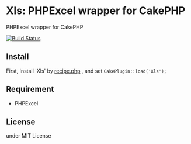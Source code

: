 # Xls: PHPExcel wrapper for CakePHP

PHPExcel wrapper for CakePHP

[![Build Status](https://secure.travis-ci.org/k1LoW/Xls.png?branch=master)](http://travis-ci.org/k1LoW/Xls)

## Install

First, Install 'Xls' by [recipe.php](https://github.com/k1LoW/recipe) , and set `CakePlugin::load('Xls');`

## Requirement

- PHPExcel

## License

under MIT License


